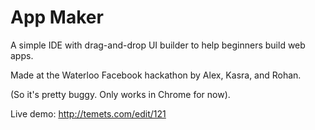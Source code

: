 App Maker
========

A simple IDE with drag-and-drop UI builder to help beginners build web apps.

Made at the Waterloo Facebook hackathon by Alex, Kasra, and Rohan.

(So it's pretty buggy. Only works in Chrome for now).

Live demo: http://temets.com/edit/121
